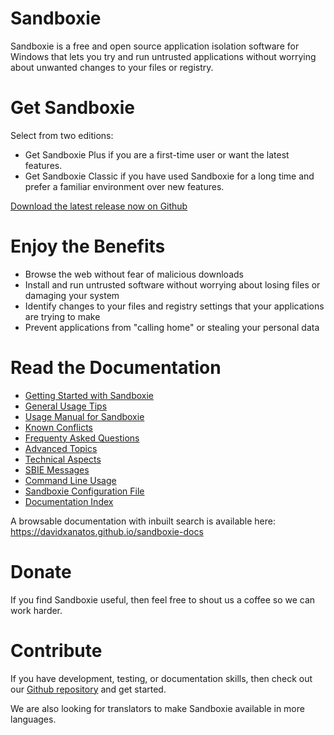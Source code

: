 # Sandboxie

Sandboxie is a free and open source application isolation software for Windows that lets you try and run untrusted applications without worrying about unwanted changes to your files or registry.


# Get Sandboxie

Select from two editions:

* Get Sandboxie Plus if you are a first-time user or want the latest features.
* Get Sandboxie Classic if you have used Sandboxie for a long time and prefer a familiar environment over new features.

[Download the latest release now on Github](https://github.com/sandboxie-plus/Sandboxie/releases)


# Enjoy the Benefits

* Browse the web without fear of malicious downloads
* Install and run untrusted software without worrying about losing files or damaging your system
* Identify changes to your files and registry settings that your applications are trying to make
* Prevent applications from "calling home" or stealing your personal data


# Read the Documentation

* [Getting Started with Sandboxie](Content/GettingStarted.md)
* [General Usage Tips](Content/UsageTips.md)
* [Usage Manual for Sandboxie](Content/SandboxieControl.md)
* [Known Conflicts](Content/SandboxieKnownConflicts.md)
* [Frequenty Asked Questions](Content/FrequentlyAskedQuestions.md)
* [Advanced Topics](Content/AdvancedTopics.md)
* [Technical Aspects](Content/TechnicalAspects.md)
* [SBIE Messages](Content/SBIEMessages.md)
* [Command Line Usage](Content/StartCommandLine.md)
* [Sandboxie Configuration File](Content/SandboxieIni.md)
* [Documentation Index](Content/AllPages.md)

A browsable documentation with inbuilt search is available here: https://davidxanatos.github.io/sandboxie-docs

# Donate

If you find Sandboxie useful, then feel free to shout us a coffee so we can work harder.


# Contribute

If you have development, testing, or documentation skills, then check out our [Github repository](https://github.com/sandboxie-plus/Sandboxie) and get started.

We are also looking for translators to make Sandboxie available in more languages.
